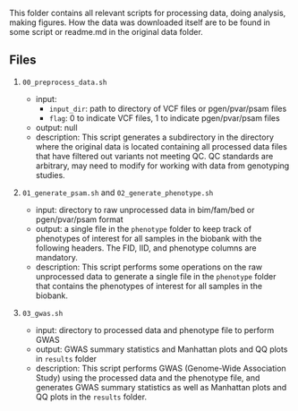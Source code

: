 This folder contains all relevant scripts for processing data, doing analysis, making figures. How the data was downloaded itself are to be found in some script or readme.md in the original data folder.

## Files
1. `00_preprocess_data.sh`  
    - input:   
        - `input_dir`: path to directory of VCF files or pgen/pvar/psam files  
        - `flag`: 0 to indicate VCF files, 1 to indicate pgen/pvar/psam files  
    - output: null  
    - description: This script generates a subdirectory in the directory where the original data is located containing all processed data files that have filtered out variants not meeting QC. QC standards are arbitrary, may need to modify for working with data from genotyping studies.

2. `01_generate_psam.sh` and `02_generate_phenotype.sh`
    - input: directory to raw unprocessed data in bim/fam/bed or pgen/pvar/psam format
    - output: a single file in the `phenotype` folder to keep track of phenotypes of interest for all samples in the biobank with the following headers. The FID, IID, and phenotype columns are mandatory.  
    - description: This script performs some operations on the raw unprocessed data to generate a single file in the `phenotype` folder that contains the phenotypes of interest for all samples in the biobank.

3. `03_gwas.sh`  
    - input: directory to processed data and phenotype file to perform GWAS  
    - output: GWAS summary statistics and Manhattan plots and QQ plots in `results` folder  
    - description: This script performs GWAS (Genome-Wide Association Study) using the processed data and the phenotype file, and generates GWAS summary statistics as well as Manhattan plots and QQ plots in the `results` folder.
